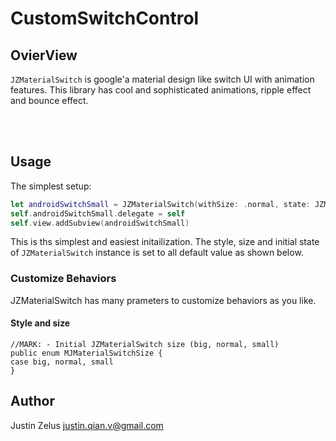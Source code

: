 # CustomSwitchControl

## OvierView
`JZMaterialSwitch`  is google'a material design like switch UI with animation features.
This library has cool and sophisticated animations, ripple effect and bounce effect.

<br/>
<br/>

## Usage

The simplest setup:

```Swift
let androidSwitchSmall = JZMaterialSwitch(withSize: .normal, state: JZMaterialSwitchState.on)
self.androidSwitchSmall.delegate = self
self.view.addSubview(androidSwitchSmall)
```

This is ths simplest and easiest initailization.
The style, size and initial state of  `JZMaterialSwitch`  instance is set to all default value as shown below.

### Customize Behaviors
JZMaterialSwitch has many prameters to customize behaviors as you like.

#### Style and size
```
//MARK: - Initial JZMaterialSwitch size (big, normal, small)
public enum MJMaterialSwitchSize {
case big, normal, small
}
```
## Author
Justin Zelus <justin.qian.v@gmail.com>







